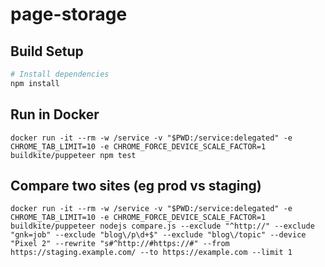 # page-storage

## Build Setup

``` bash
# Install dependencies
npm install
```

## Run in Docker

```
docker run -it --rm -w /service -v "$PWD:/service:delegated" -e CHROME_TAB_LIMIT=10 -e CHROME_FORCE_DEVICE_SCALE_FACTOR=1 buildkite/puppeteer npm test
```


## Compare two sites (eg prod vs staging)

```
docker run -it --rm -w /service -v "$PWD:/service:delegated" -e CHROME_TAB_LIMIT=10 -e CHROME_FORCE_DEVICE_SCALE_FACTOR=1 buildkite/puppeteer nodejs compare.js --exclude "^http://" --exclude "gnk=job" --exclude "blog\/p\d+$" --exclude "blog\/topic" --device "Pixel 2" --rewrite "s#^http://#https://#" --from https://staging.example.com/ --to https://example.com --limit 1
```